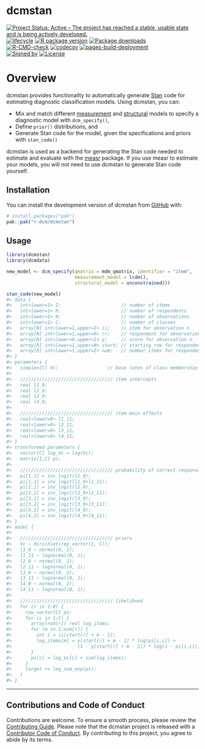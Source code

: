 
<!-- README.md is generated from README.Rmd. Please edit that file -->

# dcmstan

<!-- badges: start -->

[![Project Status: Active – The project has reached a stable, usable
state and is being actively
developed.](https://www.repostatus.org/badges/latest/active.svg)](https://www.repostatus.org/#active)
[![lifecycle](https://img.shields.io/badge/lifecycle-stable-brightgreen.svg)](https://lifecycle.r-lib.org/articles/stages.html)
[![R package
version](https://www.r-pkg.org/badges/version/dcmstan)](https://cran.r-project.org/package=dcmstan)
[![Package
downloads](https://cranlogs.r-pkg.org/badges/grand-total/dcmstan)](https://cran.r-project.org/package=dcmstan)</br>
[![R-CMD-check](https://github.com/r-dcm/dcmstan/actions/workflows/R-CMD-check.yaml/badge.svg)](https://github.com/r-dcm/dcmstan/actions/workflows/R-CMD-check.yaml)
[![codecov](https://codecov.io/gh/r-dcm/dcmstan/graph/badge.svg?token=D6qTsKTROZ)](https://codecov.io/gh/r-dcm/dcmstan)
[![pages-build-deployment](https://github.com/r-dcm/dcmstan/actions/workflows/pages/pages-build-deployment/badge.svg)](https://github.com/r-dcm/dcmstan/actions/workflows/pages/pages-build-deployment)</br>
[![Signed
by](https://img.shields.io/badge/Keybase-Verified-brightgreen.svg)](https://keybase.io/wjakethompson)
[![License](https://img.shields.io/badge/License-MIT-blue.svg)](https://opensource.org/license/mit)
<!-- badges: end -->

# Overview

dcmstan provides functionality to automatically generate
[Stan](https://mc-stan.org) code for estimating diagnostic
classification models. Using dcmstan, you can:

- Mix and match different
  [measurement](https://dcmstan.r-dcm.org/reference/measurement-model)
  and [structural](https://dcmstan.r-dcm.org/reference/structural-model)
  models to specify a diagnostic model with `dcm_specify()`,
- Define `prior()` distributions, and
- Generate Stan code for the model, given the specifications and priors
  with `stan_code()`

dcmstan is used as a backend for generating the Stan code needed to
estimate and evaluate with the [measr](https://measr.info) package. If
you use measr to estimate your models, you will not need to use dcmstan
to generate Stan code yourself.

## Installation

You can install the development version of dcmstan from
[GitHub](https://github.com/) with:

``` r
# install.packages("pak")
pak::pak("r-dcm/dcmstan")
```

## Usage

``` r
library(dcmstan)
library(dcmdata)

new_model <- dcm_specify(qmatrix = mdm_qmatrix, identifier = "item",
                         measurement_model = lcdm(),
                         structural_model = unconstrained())

stan_code(new_model)
#> data {
#>   int<lower=1> I;                      // number of items
#>   int<lower=1> R;                      // number of respondents
#>   int<lower=1> N;                      // number of observations
#>   int<lower=1> C;                      // number of classes
#>   array[N] int<lower=1,upper=I> ii;    // item for observation n
#>   array[N] int<lower=1,upper=R> rr;    // respondent for observation n
#>   array[N] int<lower=0,upper=1> y;     // score for observation n
#>   array[R] int<lower=1,upper=N> start; // starting row for respondent R
#>   array[R] int<lower=1,upper=I> num;   // number items for respondent R
#> }
#> parameters {
#>   simplex[C] Vc;                  // base rates of class membership
#> 
#>   ////////////////////////////////// item intercepts
#>   real l1_0;
#>   real l2_0;
#>   real l3_0;
#>   real l4_0;
#> 
#>   ////////////////////////////////// item main effects
#>   real<lower=0> l1_11;
#>   real<lower=0> l2_11;
#>   real<lower=0> l3_11;
#>   real<lower=0> l4_11;
#> }
#> transformed parameters {
#>   vector[C] log_Vc = log(Vc);
#>   matrix[I,C] pi;
#> 
#>   ////////////////////////////////// probability of correct response
#>   pi[1,1] = inv_logit(l1_0);
#>   pi[1,2] = inv_logit(l1_0+l1_11);
#>   pi[2,1] = inv_logit(l2_0);
#>   pi[2,2] = inv_logit(l2_0+l2_11);
#>   pi[3,1] = inv_logit(l3_0);
#>   pi[3,2] = inv_logit(l3_0+l3_11);
#>   pi[4,1] = inv_logit(l4_0);
#>   pi[4,2] = inv_logit(l4_0+l4_11);
#> }
#> model {
#> 
#>   ////////////////////////////////// priors
#>   Vc ~ dirichlet(rep_vector(1, C));
#>   l1_0 ~ normal(0, 2);
#>   l1_11 ~ lognormal(0, 1);
#>   l2_0 ~ normal(0, 2);
#>   l2_11 ~ lognormal(0, 1);
#>   l3_0 ~ normal(0, 2);
#>   l3_11 ~ lognormal(0, 1);
#>   l4_0 ~ normal(0, 2);
#>   l4_11 ~ lognormal(0, 1);
#> 
#>   ////////////////////////////////// likelihood
#>   for (r in 1:R) {
#>     row_vector[C] ps;
#>     for (c in 1:C) {
#>       array[num[r]] real log_items;
#>       for (m in 1:num[r]) {
#>         int i = ii[start[r] + m - 1];
#>         log_items[m] = y[start[r] + m - 1] * log(pi[i,c]) +
#>                        (1 - y[start[r] + m - 1]) * log(1 - pi[i,c]);
#>       }
#>       ps[c] = log_Vc[c] + sum(log_items);
#>     }
#>     target += log_sum_exp(ps);
#>   }
#> }
```

------------------------------------------------------------------------

## Contributions and Code of Conduct

Contributions are welcome. To ensure a smooth process, please review the
[Contributing Guide](https://dcmstan.r-dcm.org/CONTRIBUTING.html).
Please note that the dcmstan project is released with a [Contributor
Code of Conduct](https://dcmstan.r-dcm.org/CODE_OF_CONDUCT.html). By
contributing to this project, you agree to abide by its terms.
